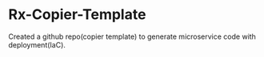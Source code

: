 # Rx-Copier-Template

Created a github repo(copier template) to generate microservice code with deployment(IaC).